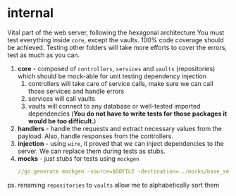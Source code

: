 # internal
Vital part of the web server, following the hexagonal architecture
You must test everything inside `core`, except the vaults. 100% code coverage should be achieved.
Testing other folders will take more efforts to cover the errors, test as much as you can.

1. **core** - composed of `controllers`, `services` and `vaults` (repositories) which should be mock-able for unit testing dependency injection
   1. controllers will take care of service calls, make sure we can call those services and handle errors
   2. services will call vaults
   3. vaults will connect to any database or well-tested imported dependencies (**You do not have to write tests for those packages
      it would be too difficult.**)
2. **handlers** - handle the requests and extract necessary values from the payload. Also, handle responses from the controllers.
3. **injection** - using `wire`, it proved that we can inject dependencies to the server. We can replace them during tests as stubs.
4. **mocks** - just stubs for tests using `mockgen`
   ```yaml
   //go:generate mockgen -source=$GOFILE -destination=../mocks/base_service.mock.go -package=mocks
   ```
   
ps. renaming `repositories` to `vaults` allow me to alphabetically sort them